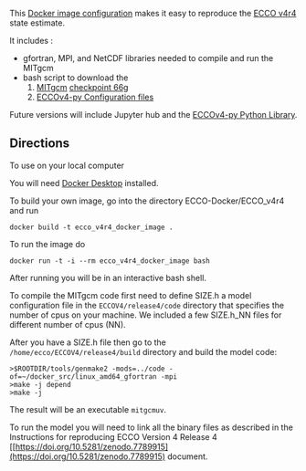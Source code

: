 
This [Docker image configuration](https://www.docker.com) makes it easy to reproduce the [ECCO v4r4](https://ecco-group.org) state estimate.

It includes :

- gfortran, MPI, and NetCDF libraries needed to compile and run the MITgcm
- bash script to download the 
  1. [MITgcm](https://github.com/MITgcm/MITgcm) [checkpoint 66g](https://github.com/MITgcm/MITgcm/releases/tag/checkpoint66g)
  2. [ECCOv4-py Configuration files](https://github.com/ECCO-GROUP/ECCO-v4-Configurations)

Future versions will include Jupyter hub and the [ECCOv4-py Python Library](https://github.com/ECCO-GROUP/ECCOv4-py).


## Directions

To use on your local computer

You will need [Docker Desktop](https://docs.docker.com/desktop/) installed. 

To build your own image, go into the directory ECCO-Docker/ECCO_v4r4 and run

```
docker build -t ecco_v4r4_docker_image .
```

To run the image do

```
docker run -t -i --rm ecco_v4r4_docker_image bash
```

After running you will be in an interactive bash shell.  

To compile the MITgcm code first need to define SIZE.h a model configuration file in the ```ECCOV4/release4/code``` directory that specifies the number of cpus on your machine. We included a few SIZE.h_NN files for different number of cpus (NN). 

After you have a SIZE.h file then go to the ```/home/ecco/ECCOV4/release4/build``` directory and build the model code: 

```
>$ROOTDIR/tools/genmake2 -mods=../code -of=~/docker_src/linux_amd64_gfortran -mpi
>make -j depend
>make -j
``` 

The result will be an executable ```mitgcmuv```. 

To run the model you will need to link all the binary files as described in the
Instructions for reproducing ECCO Version 4 Release 4 [[https://doi.org/10.5281/zenodo.7789915](https://doi.org/10.5281/zenodo.7789915) document.

